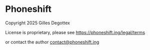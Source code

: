 Phoneshift
==========

Copyright 2025 Gilles Degottex

License is proprietary, please see https://phoneshift.ing/legal/terms

or contact the author contact@phoneshift.ing
